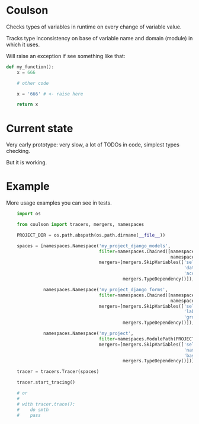# Coulson

Checks types of variables in runtime on every change of variable value.

Tracks type inconsistency on base of variable name and domain (module) in which it uses.

Will raise an exception if see something like that:

``` python
def my_function():
	x = 666

	# other code

	x = '666' # <- raise here

	return x
```

# Current state

Very early prototype: very slow, a lot of TODOs in code, simplest types checking.

But it is working.

# Example

More usage examples you can see in tests.

``` python
	import os

    from coulson import tracers, mergers, namespaces

	PROJECT_DIR = os.path.abspath(os.path.dirname(__file__))

    spaces = [namespaces.Namespace('my_project_django_models',
                                   filter=namespaces.Chained([namespaces.ModulePath(PROJECT_DIR),
                                                              namespaces.ModulePathRE(r'models\.py')]),
                                   mergers=[mergers.SkipVariables(['self',
                                                                   'data',
                                                                   'account']),
                                            mergers.TypeDependency()]),

              namespaces.Namespace('my_project_django_forms',
                                   filter=namespaces.Chained([namespaces.ModulePath(PROJECT_DIR),
                                                              namespaces.ModulePathRE(r'forms\.py')]),
                                   mergers=[mergers.SkipVariables(['self',
                                                                   'label',
                                                                   'group']),
                                            mergers.TypeDependency()]),

              namespaces.Namespace('my_project',
                                   filter=namespaces.ModulePath(PROJECT_DIR),
                                   mergers=[mergers.SkipVariables(['self',
                                                                   'name',
                                                                   'base_value']),
                                            mergers.TypeDependency()])]

    tracer = tracers.Tracer(spaces)

    tracer.start_tracing()

	# or
	#
 	# with tracer.trace():
	#    do smth
    #    pass
```
